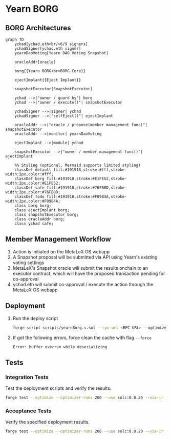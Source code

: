 # Yearn BORG

## BORG Architectures

```mermaid
graph TD
    ychad[ychad.eth<br/>6/9 signers]
    ychadSigner[ychad.eth signer]
    yearnDaoVoting[Yearn DAO Voting Snapshot]
    
    oracleAddr[oracle]
    
    borg{{Yearn BORG<br>BORG Core}}
    
    ejectImplant{{Eject Implant}}
     
    snapshotExecutor[SnapshotExecutor]

    ychad -->|"owner / guard by"| borg
    ychad -->|"owner / execute()"| snapshotExecutor
    
    ychadSigner -->|signer| ychad
    ychadSigner -->|"selfEject()"| ejectImplant

    oracleAddr -->|"oracle / propose(member management func)"| snapshotExecutor      
    oracleAddr -->|monitor| yearnDaoVoting
    
    ejectImplant -->|module| ychad
    
    snapshotExecutor -->|"owner / member management func()"| ejectImplant
    
    %% Styling (optional, Mermaid supports limited styling)
    classDef default fill:#191918,stroke:#fff,stroke-width:2px,color:#fff;
    classDef borg fill:#191918,stroke:#E1FE52,stroke-width:2px,color:#E1FE52;
    classDef safe fill:#191918,stroke:#76FB8D,stroke-width:2px,color:#76FB8D;
    classDef todo fill:#191918,stroke:#F09B4A,stroke-width:2px,color:#F09B4A;
    class borg borg;
    class ejectImplant borg;
    class snapshotExecutor borg;
    class oracleAddr borg;
    class ychad safe;
```

## Member Management Workflow

1. Action is initiated on the MetaLeX OS webapp
2. A Snapshot proposal will be submitted via API using Yearn's existing voting settings
3. MetaLeX's Snapshot oracle will submit the results onchain to an executor contract, which will have the proposed transaction pending for co-approval
4. ychad.eth will submit co-approval / execute the action through the MetaLeX OS webapp

## Deployment

1. Run the deploy script
   ```bash
   forge script scripts/yearnBorg.s.sol --rpc-url <RPC URL> --optimize --optimizer-runs 200 --use solc:0.8.20 --via-ir --broadcast
   ```

2. If got the following errors, force clean the cache with flag `--force`
   ```
   Error: buffer overrun while deserializing
   ```

## Tests

### Integration Tests

Test the deployment scripts and verify the results.

```bash
forge test --optimize --optimizer-runs 200 --use solc:0.8.20 --via-ir --fork-url <eth-mainnet-archive-endpoint> --fork-block-number 22268905 --mc YearnBorgTest   
```

### Acceptance Tests

Verify the specified deployment results.

```bash
forge test --optimize --optimizer-runs 200 --use solc:0.8.20 --via-ir --fork-url <eth-mainnet-archive-endpoint> --fork-block-number <deployment-block-number> --mc YearnBorgAcceptanceTest   
```
